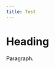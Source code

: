 ```yaml
---
title: Test
---
```


# Heading

Paragraph.

<script data-name="BMC-Widget" data-cfasync="false" src="https://cdnjs.buymeacoffee.com/1.0.0/widget.prod.min.js" data-id="mathspp" data-description="Support me on Buy me a coffee!" data-message="" data-color="#5F7FFF" data-position="Right" data-x_margin="18" data-y_margin="18"></script>

<link href="test/styles.css" type="text/css" rel="stylesheet">

<div id="scrollable-btn">
        <i class="fas fa-pizza-slice" style="font-size:28px"></i>
 <!--
                (e.innerHTML = '<img src="https://cdn.buymeacoffee.com/widget/assets/coffee%20cup.svg" alt="Buy Me A Coffee" style="">'),-->
</div>
